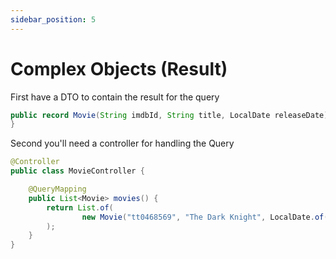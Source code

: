 ```yaml
---
sidebar_position: 5
---
```


# Complex Objects (Result)
First have a DTO to contain the result for the query
```java
public record Movie(String imdbId, String title, LocalDate releaseDate) {
}
```

Second you'll need a controller for handling the Query
```java
@Controller
public class MovieController {

    @QueryMapping
    public List<Movie> movies() {
        return List.of(
                new Movie("tt0468569", "The Dark Knight", LocalDate.of(2018, 7, 18))
        );
    }
}
```
